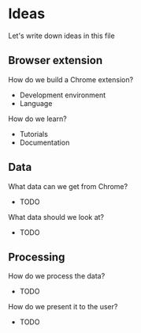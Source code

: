 # Ideas
Let's write down ideas in this file

## Browser extension
How do we build a Chrome extension?
- Development environment
- Language

How do we learn?
- Tutorials
- Documentation

## Data
What data can we get from Chrome?
- TODO

What data should we look at?
- TODO

## Processing
How do we process the data?
- TODO

How do we present it to the user?
- TODO